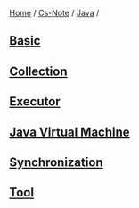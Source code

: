 [Home](https://mengxianbin.github.io) /
[Cs-Note](https://mengxianbin.github.io/cs-note) /
[Java](https://mengxianbin.github.io/cs-note/java) /

## [Basic](https://mengxianbin.github.io/cs-note/java/basic)

## [Collection](https://mengxianbin.github.io/cs-note/java/collection)

## [Executor](https://mengxianbin.github.io/cs-note/java/executor)

## [Java Virtual Machine](https://mengxianbin.github.io/cs-note/java/java_virtual_machine)

## [Synchronization](https://mengxianbin.github.io/cs-note/java/synchronization)

## [Tool](https://mengxianbin.github.io/cs-note/java/tool)
